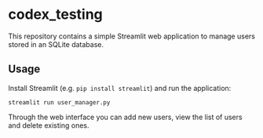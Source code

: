 # codex_testing

This repository contains a simple Streamlit web application to manage users stored in an SQLite database.

## Usage

Install Streamlit (e.g. `pip install streamlit`) and run the application:

```
streamlit run user_manager.py
```

Through the web interface you can add new users, view the list of users and delete existing ones.
